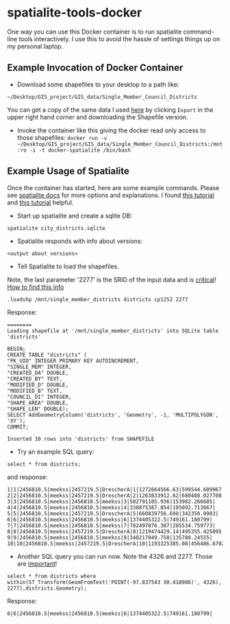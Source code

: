 # spatialite-tools-docker

One way you can use this Docker container is to run spatialite command-line tools interactively.
I use this to avoid the hassle of settings things up on my personal laptop.

## Example Invocation of Docker Container

- Download some shapefiles to your desktop to a path like:

`~/Desktop/GIS_project/GIS_data/Single_Member_Council_Districts`

You can get a copy of the same data I used [here](https://data.austintexas.gov/Government/Single-Member-Council-Districts/69pm-tzkv) by clicking `Export` in the upper right hand corner and downloading the Shapefile version.

- Invoke the container like this giving the docker read only access to those shapefiles:
`docker run -v ~/Desktop/GIS_project/GIS_data/Single_Member_Council_Districts:/mnt:ro -i -t docker-spatialite /bin/bash`

## Example Usage of Spatialite

Once the container has started, here are some example commands. Please see [spatialite docs](https://www.gaia-gis.it/fossil/libspatialite/index) for more options and explanations. I found [this tutorial](http://www.gaia-gis.it/gaia-sins/spatialite-tutorial-2.3.1.html) and [this tutorial](http://www.gaia-gis.it/gaia-sins/spatialite-cookbook/html/start.html) helpful.

- Start up spatialite and create a sqlite DB:

`spatialite city_districts.sqlite`

- Spatialite responds with info about versions:

`<output about versions>`

- Tell Spatialite to load the shapefiles.

Note, the last parameter '2277' is the SRID of the input data and is [critical](http://www.gaia-gis.it/gaia-sins/spatialite-cookbook/html/srid.html)! [How to find this info](http://stackoverflow.com/questions/1541202/how-do-you-know-what-srid-to-use-for-a-shp-file)

`.loadshp /mnt/single_member_districts districts cp1252 2277`

Response:

```
========
Loading shapefile at '/mnt/single_member_districts' into SQLite table 'districts'

BEGIN;
CREATE TABLE "districts" (
"PK_UID" INTEGER PRIMARY KEY AUTOINCREMENT,
"SINGLE_MEM" INTEGER,
"CREATED_DA" DOUBLE,
"CREATED_BY" TEXT,
"MODIFIED_D" DOUBLE,
"MODIFIED_B" TEXT,
"COUNCIL_DI" INTEGER,
"SHAPE_AREA" DOUBLE,
"SHAPE_LEN" DOUBLE);
SELECT AddGeometryColumn('districts', 'Geometry', -1, 'MULTIPOLYGON', 'XY');
COMMIT;

Inserted 10 rows into 'districts' from SHAPEFILE
```

- Try an example SQL query:

`select * from districts;`

and response:

```
1|1|2456810.5|meekss|2457219.5|DrescherA|1|1272664566.63|599544.609967|
2|2|2456810.5|meekss|2457219.5|DrescherA|2|1263833912.62|680488.027708|
3|3|2456810.5|meekss|2456810.5|meekss|3|502791105.936|153982.266685|
4|4|2456810.5|meekss|2456810.5|meekss|4|330875387.854|105092.713667|
5|5|2456810.5|meekss|2457219.5|DrescherA|5|660839756.698|342350.0903|
6|6|2456810.5|meekss|2456810.5|meekss|6|1374405322.5|749161.180799|
7|7|2456810.5|meekss|2456810.5|meekss|7|782497876.307|285534.759773|
8|8|2456810.5|meekss|2457219.5|DrescherA|8|1219474429.14|495355.425095|
9|9|2456810.5|meekss|2456810.5|meekss|9|348217049.758|135780.24555|
10|10|2456810.5|meekss|2457219.5|DrescherA|10|1193325385.08|456486.67025|
```

- Another SQL query you can run now. Note the 4326 and 2277. Those are [important](http://gis.stackexchange.com/questions/159366/help-finding-point-in-polygon-via-spatialite-with-example-karst-zones-data)!

`select * from districts where within(ST_Transform(GeomFromText('POINT(-97.837543 30.418986)', 4326), 2277),districts.Geometry);`

Response:

`6|6|2456810.5|meekss|2456810.5|meekss|6|1374405322.5|749161.180799|`
```
